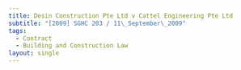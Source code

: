 ```yaml
---
title: Desin Construction Pte Ltd v Cattel Engineering Pte Ltd
subtitle: "[2009] SGHC 203 / 11\_September\_2009"
tags:
  - Contract
  - Building and Construction Law
layout: single
---
```


